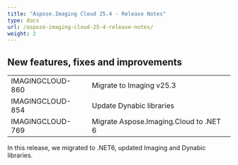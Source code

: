 ```yaml
---
title: "Aspose.Imaging Cloud 25.4 - Release Notes"
type: docs
url: /aspose-imaging-cloud-25-4-release-notes/
weight: 2
---
```


## **New features, fixes and improvements**
|     |     |
| --- | --- |
|IMAGINGCLOUD-860| Migrate to Imaging v25.3 |
|IMAGINGCLOUD-854| Update Dynabic libraries |
|IMAGINGCLOUD-769| Migrate Aspose.Imaging.Cloud to .NET 6 |

In this release, we migrated to .NET6, updated Imaging and Dynabic libraries.
